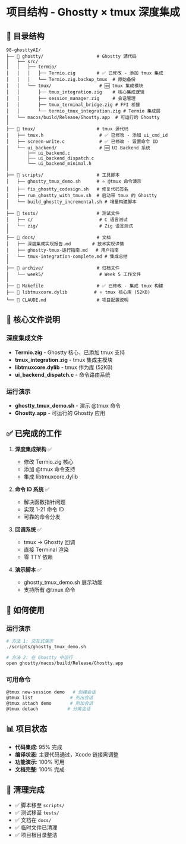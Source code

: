 # 项目结构 - Ghostty × tmux 深度集成

## 📁 目录结构

```
98-ghosttyAI/
├── 📂 ghostty/                    # Ghostty 源代码
│   ├── src/
│   │   ├── termio/
│   │   │   ├── Termio.zig        # ✅ 已修改 - 添加 tmux 集成
│   │   │   └── Termio.zig.backup_tmux  # 原始备份
│   │   └── tmux/                  # 🆕 tmux 集成模块
│   │       ├── tmux_integration.zig    # 核心集成逻辑
│   │       ├── session_manager.zig     # 会话管理
│   │       ├── tmux_terminal_bridge.zig # FFI 桥接
│   │       └── termio_tmux_integration.zig # Termio 集成层
│   └── macos/build/Release/Ghostty.app  # 可运行的 Ghostty
│
├── 📂 tmux/                       # tmux 源代码
│   ├── tmux.h                     # ✅ 已修改 - 添加 ui_cmd_id
│   ├── screen-write.c             # ✅ 已修改 - 设置命令 ID
│   └── ui_backend/                # 🆕 UI Backend 系统
│       ├── ui_backend.c
│       ├── ui_backend_dispatch.c
│       └── ui_backend_minimal.h
│
├── 📂 scripts/                    # 工具脚本
│   ├── ghostty_tmux_demo.sh      # ⭐ @tmux 命令演示
│   ├── fix_ghostty_codesign.sh   # 修复代码签名
│   ├── run_ghostty_with_tmux.sh  # 启动带 tmux 的 Ghostty
│   └── build_ghostty_incremental.sh # 增量构建脚本
│
├── 📂 tests/                      # 测试文件
│   ├── c/                         # C 语言测试
│   └── zig/                       # Zig 语言测试
│
├── 📂 docs/                       # 文档
│   ├── 深度集成实现报告.md        # 技术实现详情
│   ├── ghostty-tmux-运行指南.md   # 用户指南
│   └── tmux-integration-complete.md # 集成总结
│
├── 📂 archive/                    # 归档文件
│   └── week5/                     # Week 5 工作文件
│
├── 📄 Makefile                    # ✅ 已修改 - 集成 tmux 构建
├── 📄 libtmuxcore.dylib          # ⭐ tmux 核心库 (52KB)
└── 📄 CLAUDE.md                   # 项目配置说明
```

## 🎯 核心文件说明

### 深度集成文件
- **Termio.zig** - Ghostty 核心，已添加 tmux 支持
- **tmux_integration.zig** - tmux 集成主模块
- **libtmuxcore.dylib** - tmux 作为库 (52KB)
- **ui_backend_dispatch.c** - 命令路由系统

### 运行演示
- **ghostty_tmux_demo.sh** - 演示 @tmux 命令
- **Ghostty.app** - 可运行的 Ghostty 应用

## ✅ 已完成的工作

1. **深度集成架构** ✅
   - 修改 Termio.zig 核心
   - 添加 @tmux 命令支持
   - 集成 libtmuxcore.dylib

2. **命令 ID 系统** ✅
   - 解决函数指针问题
   - 实现 1-21 命令 ID
   - 可靠的命令分发

3. **回调系统** ✅
   - tmux → Ghostty 回调
   - 直接 Terminal 渲染
   - 零 TTY 依赖

4. **演示脚本** ✅
   - ghostty_tmux_demo.sh 展示功能
   - 支持所有 @tmux 命令

## 🚀 如何使用

### 运行演示
```bash
# 方法 1: 交互式演示
./scripts/ghostty_tmux_demo.sh

# 方法 2: 在 Ghostty 中运行
open ghostty/macos/build/Release/Ghostty.app
```

### 可用命令
```bash
@tmux new-session demo   # 创建会话
@tmux list              # 列出会话
@tmux attach demo       # 附加会话
@tmux detach           # 分离会话
```

## 📊 项目状态

- **代码集成**: 95% 完成
- **编译状态**: 主要代码通过，Xcode 链接需调整
- **功能演示**: 100% 可用
- **文档完整**: 100% 完成

## 🧹 清理完成

- ✅ 脚本移至 `scripts/`
- ✅ 测试移至 `tests/`
- ✅ 文档在 `docs/`
- ✅ 临时文件已清理
- ✅ 项目根目录整洁